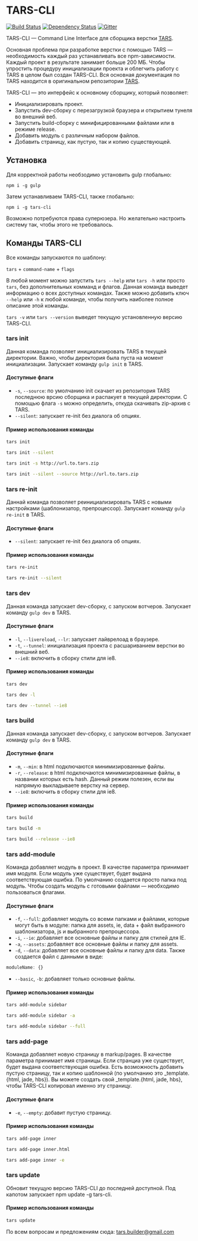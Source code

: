 # TARS-CLI

[![Build Status](https://travis-ci.org/tars/tars-cli.svg?branch=master)](https://travis-ci.org/tars/tars-cli) [![Dependency Status](https://david-dm.org/tars/tars-cli.svg)](https://david-dm.org/tars/tars-cli) [![Gitter](https://badges.gitter.im/Join%20Chat.svg)](https://gitter.im/tars/tars-cli?utm_source=badge&utm_medium=badge&utm_campaign=pr-badge&utm_content=body_badge)

TARS-CLI — Command Line Interface для сборщика верстки [TARS](https://github.com/tars/tars).

Основная проблема при разработке верстки с помощью TARS — необходимость каждый раз устанавливать все npm-зависимости. Каждый проект в результате занимает больше 200 МБ. Чтобы упростить процедуру инициализации проекта и облегчить работу с TARS в целом был создан TARS-CLI. Вся основная документация по TARS находится в оригинальном репозитории [TARS](https://github.com/tars/tars).

TARS-CLI — это интерфейс к основному сборщику, который позволяет:

* Инициализировать проект.
* Запустить dev-сборку с перезагрузкой браузера и открытием тунеля во внешний веб.
* Запустить build-сборку с минифицированными файлами или в режиме release.
* Добавить модуль с различным набором файлов.
* Добавить страницу, как пустую, так и копию существующей.

## Установка

Для корректной работы необзодимо установить gulp глобально:

`npm i -g gulp`

Затем устанавливаем TARS-CLI, также глобально:

`npm i -g tars-cli`

Возможно потребуются права суперюзера. Но желательно настроить систему так, чтобы этого не требовалось.

## Команды TARS-CLI

Все команды запускаются по шаблону:

`tars` + `command-name` + `flags`

В любой момент можно запустить `tars --help` или `tars -h` или просто `tars`, без дополнительных комманд и флагов. Данная команда выведет информацию о всех доступных командах. Также можно добавить ключ `--help` или `-h` к любой команде, чтобы получить наиболее полное описание этой команды.

`tars -v` или `tars --version` выведет текущую установленную версию TARS-CLI.

### tars init

Данная команда позволяет инициализировать TARS в текущей директории. Важно, чтобы директория была пуста на момент инициализации. Запускает команду `gulp init` в TARS.

#### Доступные флаги

* `-s`, `--source`: по умолчанию init скачает из репозитория TARS последнюю врсию сборщика и распакует в текущей директории. С помощью флага `-s` можно определить, откуда скачивать zip-архив с TARS.
* `--silent`: запускает re-init без диалога об опциях.
    
#### Пример использования команды

````bash
tars init

tars init --silent

tars init -s http://url.to.tars.zip

tars init --silent --source http://url.to.tars.zip
````

### tars re-init

Даннай команда позволяет реинициализировать TARS с новыми настройками (шаблонизатор, препроцессор). Запускает команду `gulp re-init` в TARS.

#### Доступные флаги

* `--silent`: запускает re-init без диалога об опциях.

#### Пример использования команды

````bash
tars re-init

tars re-init --silent
````

### tars dev

Данная команда запускает dev-сборку, с запуском вотчеров. Запускает команду `gulp dev` в TARS.

#### Доступные флаги

* `-l`, `--livereload`, `--lr`: запускает лайврелоад в браузере.
* `-t`, `--tunnel`: инициализация проекта с расшариванием верстки во внешний веб.
* `--ie8`: включить в сборку стили для ie8.

#### Пример использования команды

````bash
tars dev

tars dev -l

tars dev --tunnel --ie8
````

### tars build

Данная команда запускает dev-сборку, с запуском вотчеров. Запускает команду `gulp dev` в TARS.

#### Доступные флаги

* `-m`, `--min`: в html подключаются минимизированные файлы.
* `-r`, `--release`: в html подключаются минимизированные файлы, в названии которых есть hash. Данный режим полезен, если вы напрямую выкладываете верстку на сервер. 
* `--ie8`: включить в сборку стили для ie8.

#### Пример использования команды

````bash
tars build

tars build -m

tars build --release --ie8
````

### tars add-module <moduleName>

Команда добавляет модуль в проект. В качестве параметра принимает имя модуля. Если модуль уже существует, будет выдана соответствующая ошибка. По умолчанию создается просто папка под модуль. Чтобы создать модуль с готовыми файлами — необходимо пользоваться флагами.

#### Доступные флаги

* `-f`, `--full`: добавляет модуль со всеми папками и файлами, которые могут быть в модуле:  папка для assets, ie, data + файл выбранного шаблонизатора, js и выбранного препроцессора.
* `-i`, `--ie`: добавляет все основные файлы и папку для стилей для IE.
* `-a`, `--assets`: добавляет все основные файлы и папку для assets.
* `-d`, `--data`: добавляет все основные файлы и папку для data. Также создается файл с данными в виде:
````javascript
moduleName: {}
````
* `--basic`, `-b`: добавляет только основные файлы.

#### Пример использования команды

````bash
tars add-module sidebar

tars add-module sidebar -a

tars add-module sidebar --full
````
    
### tars add-page <pageName>

Команда добавляет новую страницу в markup/pages. В качестве параметра принимает имя страницы. Если странциа уже существует, будет выдана соответствующая ошибка. Есть возможность добавить пустую страницу, так и копию шаблонной (по умолчанию это _template.{html, jade, hbs}). Вы можете создать свой _template.{html, jade, hbs}, чтобы TARS-CLI копировал именно эту страницу.

#### Доступные флаги

* `-e`, `--empty`: добавит пустую страницу.

#### Пример использования команды

````bash
tars add-page inner

tars add-page inner.html

tars add-page inner -e
````

###  tars update

Обновит текущую версию TARS-CLI до последней доступной. Под капотом запускает npm update -g tars-cli.

#### Пример использования команды

````bash
tars update
````

По всем вопросам и предложениям сюда: [tars.builder@gmail.com](tars.builder@gmail.com)

